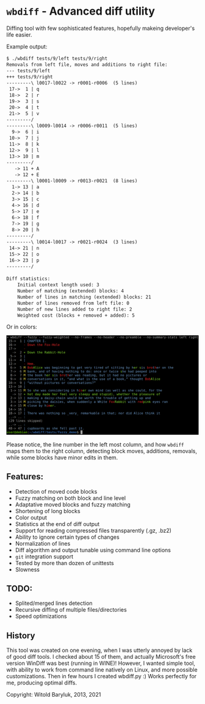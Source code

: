 # `wbdiff` - Advanced diff utility

Diffing tool with few sophisticated features, hopefully makeing developer's life
easier.

Example output:

```
$ ./wbdiff tests/9/left tests/9/right
Removals from left file, moves and additions to right file:
--- tests/9/left
+++ tests/9/right
---------\ l0017-l0022 -> r0001-r0006  (5 lines)
 17->  1 | q
 18->  2 | r
 19->  3 | s
 20->  4 | t
 21->  5 | v
---------/
---------\ l0009-l0014 -> r0006-r0011  (5 lines)
  9->  6 | i
 10->  7 | j
 11->  8 | k
 12->  9 | l
 13-> 10 | m
---------/
   -> 11 + A
   -> 12 + E
---------\ l0001-l0009 -> r0013-r0021  (8 lines)
  1-> 13 | a
  2-> 14 | b
  3-> 15 | c
  4-> 16 | d
  5-> 17 | e
  6-> 18 | f
  7-> 19 | g
  8-> 20 | h
---------/
---------\ l0014-l0017 -> r0021-r0024  (3 lines)
 14-> 21 | n
 15-> 22 | o
 16-> 23 | p
---------/

Diff statistics:
	Initial context length used: 3
	Number of matching (extended) blocks: 4
	Number of lines in matching (extended) blocks: 21
	Number of lines removed from left file: 0
	Number of new lines added to right file: 2
	Weighted cost (blocks + removed + added): 5
```

Or in colors:

![](screenshot.png)

Please notice, the line number in the left most column, and how `wbdiff` maps
them to the right column, detecting block moves, additions, removals, while some
blocks have minor edits in them.

## Features:

  - Detection of moved code blocks
  - Fuzzy matching on both block and line level
  - Adaptative moved blocks and fuzzy matching
  - Shortening of long blocks
  - Color output
  - Statistics at the end of diff output
  - Support for reading compressed files transparently (.gz, .bz2)
  - Ability to ignore certain types of changes
  - Normalization of lines
  - Diff algorithm and output tunable using command line options
  - `git` integration support
  - Tested by more than dozen of unittests
  - Slowness

## TODO:

  - Splited/merged lines detection
  - Recursive diffing of multiple files/directories
  - Speed optimizations

## History

This tool was created on one evening, when I was utterly annoyed by lack of good
diff tools. I checked about 15 of them, and actually Microsoft's free version
WinDiff was best (running in WINE)! However, I wanted simple tool, with ability
to work from command line natively on Linux, and more possible customizations.
Then in few hours I created wbdiff.py :) Works perfectly for me, producing
optimal diffs.

Copyright: Witold Baryluk, 2013, 2021
